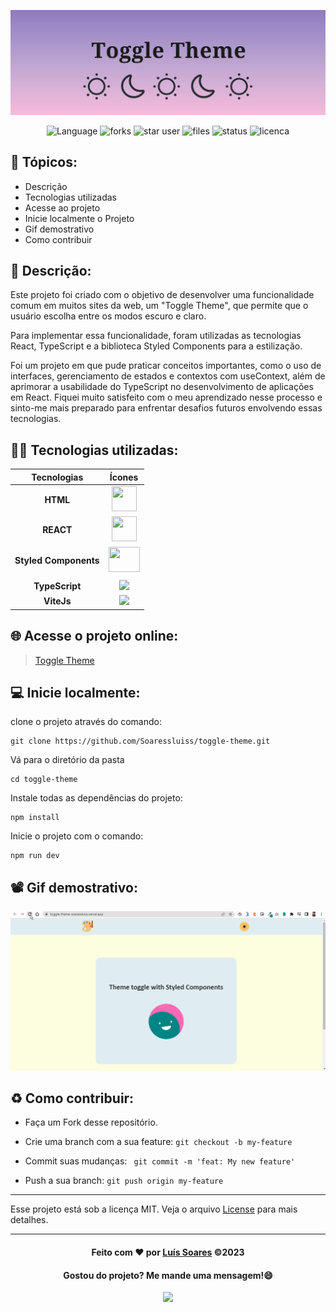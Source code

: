 <div>

![header](./src/assets/readme%20files/banner.svg)

</div>
<div align='center'>

![Language](https://img.shields.io/github/languages/count/Soaressluiss/toggle-theme?style=for-the-badge&logo=appveyor&color=green)
![forks](https://img.shields.io/github/forks/soaressluiss/toggle-theme?style=for-the-badge&logo=appveyor)
![star user](https://img.shields.io/github/stars/soaressluiss/toggle-theme?style=for-the-badge&logo=appveyor&color=yellow)
![files](https://img.shields.io/github/directory-file-count/soaressluiss/toggle-theme?style=for-the-badge&logo=appveyor&color=blue)
![status](https://img.shields.io/static/v1?label=STATUS&message=concluido&color=GREEN&style=for-the-badge&logo=appveyor)
![licenca](https://img.shields.io/static/v1?label=License&message=MIT&color=green&style=for-the-badge&logo=appveyor)

</div>

## 🔢 Tópicos:

-   Descrição
-   Tecnologias utilizadas
-   Acesse ao projeto
-   Inicie localmente o Projeto
-   Gif demostrativo
-   Como contribuir

## 📃 Descrição:

Este projeto foi criado com o objetivo de desenvolver uma funcionalidade comum em muitos sites da web, um "Toggle Theme", que permite que o usuário escolha entre os modos escuro e claro.

Para implementar essa funcionalidade, foram utilizadas as tecnologias React, TypeScript e a biblioteca Styled Components para a estilização.

Foi um projeto em que pude praticar conceitos importantes, como o uso de interfaces, gerenciamento de estados e contextos com useContext, além de aprimorar a usabilidade do TypeScript no desenvolvimento de aplicações em React. Fiquei muito satisfeito com o meu aprendizado nesse processo e sinto-me mais preparado para enfrentar desafios futuros envolvendo essas tecnologias.

## 👨‍💻 Tecnologias utilizadas:

|      Tecnologias      |                                                             Ícones                                                              |
| :-------------------: | :-----------------------------------------------------------------------------------------------------------------------------: |
|       **HTML**        |   <img  src="https://cdn.jsdelivr.net/gh/devicons/devicon/icons/html5/html5-original-wordmark.svg" height="40" width="40" />    |
|       **REACT**       |        <img src="https://cdn.jsdelivr.net/gh/devicons/devicon/icons/react/react-original.svg" height="40" width="40" />         |
| **Styled Components** |          <img src="https://cdn-media-1.freecodecamp.org/images/1*p1TndLk3UsGPBsM7qHPZIw.png" height="40" width="50" >           |
|                       |
|    **TypeScript**     |        <img src="https://cdn.jsdelivr.net/gh/devicons/devicon/icons/typescript/typescript-original.svg" height="40px"/>         |
|      **ViteJs**       | <img src="https://upload.wikimedia.org/wikipedia/commons/thumb/f/f1/Vitejs-logo.svg/1200px-Vitejs-logo.svg.png" height="40px"/> |

## 🌐 Acesse o projeto online:

> [Toggle Theme](https://toggle-theme-rho.vercel.app/)

## 💻 Inicie localmente:

clone o projeto através do comando:

```
git clone https://github.com/Soaressluiss/toggle-theme.git
```

Vá para o diretório da pasta

```
cd toggle-theme
```

Instale todas as dependências do projeto:

```
npm install
```

Inicie o projeto com o comando:

```
npm run dev
```

## 📽 Gif demostrativo:

![animation](./src/assets/readme%20files/ToggleThemeGif.gif)

## ♻️ Como contribuir:

-   Faça um Fork desse repositório.

-   Crie uma branch com a sua feature:
    `git checkout -b my-feature`

-   Commit suas mudanças: ` git commit -m 'feat: My new feature'`

-   Push a sua branch: `git push origin my-feature`

---

Esse projeto está sob a licença MIT. Veja o arquivo [License](License) para mais detalhes.

---

<div align='center'>

#### Feito com ❤ por [Luís Soares](https://github.com/Soaressluiss) ©2023

#### Gostou do projeto? Me mande uma mensagem!😄

<a href="https://www.linkedin.com/in/Luissoaresdeveloper" target="_blank"><img src="https://img.shields.io/badge/-LinkedIn-%230077B5?style=for-the-badge&logo=linkedin&logoColor=white" target="_blank"></a>

</div>
